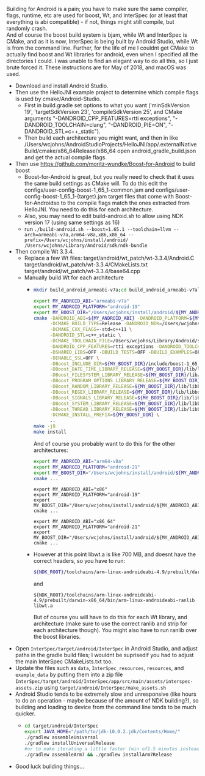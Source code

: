 Building for Android is a pain; you have to make sure the same compiler, flags,
runtime, etc are used for boost, Wt, and InterSpec (or at least that everything
is abi compatible) - if not, things might still compile, but randomly crash.  
And of course the boost build system is bjam, while Wt and InterSpec is CMake, 
and as it is now, InterSpec is being built by Android Studio, while Wt is from 
the command line.  Further, for the life of me I couldnt get CMake to actually
find boost and Wt libraries for android, even when I specified all the 
directories I could. I was unable to find an elegant way to do all this, so I 
just brute forced it.
These instructions are for May of 2018, and macOS was used.

- Download and install Android Studio.
- Then use the HelloJNI example project to determine which compile flags is used
 by cmake/Android-Studio.
  - First in build.gradle set options to what you want ('minSdkVersion 19',
    'targetSdkVersion 23', 'compileSdkVersion 25', and CMake arguments
    "-DANDROID_CPP_FEATURES=rtti exceptions", "-DANDROID_TOOLCHAIN=clang",
    "-DANDROID_PIE=ON", "-DANDROID_STL=c++_static").
  - Then build each architecture you might want, and then in like
    /Users/wcjohns/AndroidStudioProjects/HelloJNI/app/.externalNativeBuild/cmake/x86_64Release/x86_64
    open android_gradle_build.json and get the actual compile flags.
- Then use https://github.com/moritz-wundke/Boost-for-Android to build boost
  - Boost-for-Android is great, but you really need to check that it uses
    the same build settings as CMake will.  To do this edit the
    configs/user-config-boost-1_65_1-common.jam and
    configs/user-config-boost-1_65_1-{target}.jam target files that come with
    Boost-for-Androidso to the compile flags match the ones extracted from
    HelloJNI.  You need to do this for each architecture.
  - Also, you may need to edit build-android.sh to allow using NDK version 17
    (using same settings as 16)
  - run `./build-android.sh --boost=1.65.1 --toolchain=llvm --arch=armeabi-v7a,arm64-v8a,x86,x86_64 --prefix=/Users/wcjohns/install/android/ /Users/wcjohns/Library/Android/sdk/ndk-bundle`
- Then compile Wt 3.3.4.
  - Replace a few Wt files: target/android/wt_patch/wt-3.3.4/Android.C
    target/android/wt_patch/wt-3.3.4/CMakeLists.txt
    target/android/wt_patch/wt-3.3.4/base64.cpp
  - Manually build Wt for each architecture
    - ```bash
      mkdir build_android_armeabi-v7a;cd build_android_armeabi-v7a`
      
      export MY_ANDROID_ABI="armeabi-v7a"
      export MY_ANDROID_PLATFORM="android-19"
      export MY_BOOST_DIR="/Users/wcjohns/install/android/${MY_ANDROID_ABI}"
      cmake -DANDROID_ABI=${MY_ANDROID_ABI} -DANDROID_PLATFORM=${MY_ANDROID_PLATFORM} \
            -DCMAKE_BUILD_TYPE=Release -DANDROID_NDK=/Users/wcjohns/Library/Android/sdk/ndk-bundle \
            -DCMAKE_CXX_FLAGS=-std=c++11 \
            -DANDROID_STL=c++_static \
            -DCMAKE_TOOLCHAIN_FILE=/Users/wcjohns/Library/Android/sdk/ndk-bundle/build/cmake/android.toolchain.cmake \
            -DANDROID_CPP_FEATURES=rtti exceptions -DANDROID_TOOLCHAIN=clang -DANDROID_PIE=ON \
            -DSHARED_LIBS=OFF -DBUILD_TESTS=OFF -DBUILD_EXAMPLES=OFF -DWT_CPP_11_MODE='-std=c++11' \
            -DENABLE_SSL=OFF \
            -DBoost_INCLUDE_DIR=${MY_BOOST_DIR}/include/boost-1_65_1 \
            -DBoost_DATE_TIME_LIBRARY_RELEASE=${MY_BOOST_DIR}/lib/libboost_date_time-clang-darwin-mt-1_65_1.a \
            -DBoost_FILESYSTEM_LIBRARY_RELEASE=${MY_BOOST_DIR}/lib/libboost_filesystem-clang-darwin-mt-1_65_1.a \
            -DBoost_PROGRAM_OPTIONS_LIBRARY_RELEASE=${MY_BOOST_DIR}/lib/libboost_program_options-clang-darwin-mt-1_65_1.a \
            -DBoost_RANDOM_LIBRARY_RELEASE=${MY_BOOST_DIR}/lib/libboost_random-clang-darwin-mt-1_65_1.a \
            -DBoost_REGEX_LIBRARY_RELEASE=${MY_BOOST_DIR}/lib/libboost_regex-clang-darwin-mt-1_65_1.a \
            -DBoost_SIGNALS_LIBRARY_RELEASE=${MY_BOOST_DIR}/lib/libboost_signals-clang-darwin-mt-1_65_1.a \
            -DBoost_SYSTEM_LIBRARY_RELEASE=${MY_BOOST_DIR}/lib/libboost_system-clang-darwin-mt-1_65_1.a \
            -DBoost_THREAD_LIBRARY_RELEASE=${MY_BOOST_DIR}/lib/libboost_thread-clang-darwin-mt-1_65_1.a \
            -DCMAKE_INSTALL_PREFIX=${MY_BOOST_DIR} \
            ..
      make -j8
      make install
      ```
      And of course you probably want to do this for the other architectures:
      ```bash
      export MY_ANDROID_ABI="arm64-v8a"
      export MY_ANDROID_PLATFORM="android-21"
      export MY_BOOST_DIR="/Users/wcjohns/install/android/${MY_ANDROID_ABI}"
      cmake ...
      ```

      ```
      export MY_ANDROID_ABI="x86"
      export MY_ANDROID_PLATFORM="android-19"
      export MY_BOOST_DIR="/Users/wcjohns/install/android/${MY_ANDROID_ABI}"
      cmake ...
      ```

      ```
      export MY_ANDROID_ABI="x86_64"
      export MY_ANDROID_PLATFORM="android-21"
      export MY_BOOST_DIR="/Users/wcjohns/install/android/${MY_ANDROID_ABI}"
      cmake ...
      ```

    - However at this point libwt.a is like 700 MB, and doesnt have the correct 
      headers, so you have to run:
      ```bash
      ${NDK_ROOT}/toolchains/arm-linux-androideabi-4.9/prebuilt/darwin-x86_64/bin/arm-linux-androideabi-strip --strip-debug libwt.a`
      ```
      and 
      ```
      ${NDK_ROOT}/toolchains/arm-linux-androideabi-4.9/prebuilt/darwin-x86_64/bin/arm-linux-androideabi-ranlib libwt.a
      ```
      But of course you will have to do this for each Wt library, and architecture 
      (make sure to use the correct ranlib and strip for each architecture though).
      You might also have to run ranlib over the boost libraries.
- Open `InterSpec/target/android/InterSpec` in Android Studio, and adjust paths
   in the gradle build files; I wouldnt be suprisedif you had to adjust the main 
   InterSpec CMakeLists.txt too.
- Update the files such as `data`, `InterSpec_resources`, `resources`, and 
  `example_data` by putting them into a zip file 
  `InterSpec/target/android/InterSpec/app/src/main/assets/interspec-assets.zip`
  using `target/android/InterSpec/make_assets.sh`
- Android Studio tends to be extremely slow and unresponsive (like hours to do an operation - maybe because of the amount of NDK building?), so
   building and loading to device from the command line tends to be much quicker.
   - ```bash
     cd target/android/InterSpec
     export JAVA_HOME="/path/to/jdk-10.0.2.jdk/Contents/Home/"
     ./gradlew assembleUniversal
     ./gradlew installUniversalRelease
     #or to make iterating a little faster (min of1.5 minutes instead of 5 minutes), use just the ARM release
     ./gradlew assembleArm7 && ./gradlew installArm7Release
     ```
- Good luck building things...








